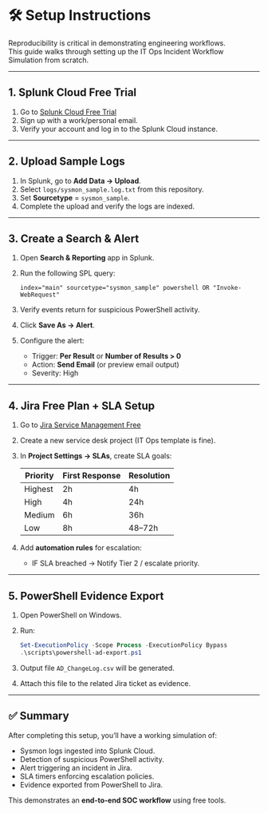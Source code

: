 # 🛠️ Setup Instructions

Reproducibility is critical in demonstrating engineering workflows.  
This guide walks through setting up the IT Ops Incident Workflow Simulation from scratch.

---

## 1. Splunk Cloud Free Trial

1. Go to [Splunk Cloud Free Trial](https://www.splunk.com/en_us/download/splunk-cloud.html)
2. Sign up with a work/personal email.
3. Verify your account and log in to the Splunk Cloud instance.

---

## 2. Upload Sample Logs

1. In Splunk, go to **Add Data → Upload**.
2. Select `logs/sysmon_sample.log.txt` from this repository.
3. Set **Sourcetype** = `sysmon_sample`.
4. Complete the upload and verify the logs are indexed.

---

## 3. Create a Search & Alert

1. Open **Search & Reporting** app in Splunk.
2. Run the following SPL query:

   ```spl
   index="main" sourcetype="sysmon_sample" powershell OR "Invoke-WebRequest"
   ```

3. Verify events return for suspicious PowerShell activity.
4. Click **Save As → Alert**.
5. Configure the alert:
   - Trigger: **Per Result** or **Number of Results > 0**
   - Action: **Send Email** (or preview email output)
   - Severity: High

---

## 4. Jira Free Plan + SLA Setup

1. Go to [Jira Service Management Free](https://www.atlassian.com/software/jira/service-management/free)
2. Create a new service desk project (IT Ops template is fine).
3. In **Project Settings → SLAs**, create SLA goals:

   | Priority | First Response | Resolution |
   |----------|----------------|------------|
   | Highest  | 2h             | 4h         |
   | High     | 4h             | 24h        |
   | Medium   | 6h             | 36h        |
   | Low      | 8h             | 48–72h     |

4. Add **automation rules** for escalation:
   - IF SLA breached → Notify Tier 2 / escalate priority.

---

## 5. PowerShell Evidence Export

1. Open PowerShell on Windows.
2. Run:

   ```powershell
   Set-ExecutionPolicy -Scope Process -ExecutionPolicy Bypass
   .\scripts\powershell-ad-export.ps1
   ```

3. Output file `AD_ChangeLog.csv` will be generated.
4. Attach this file to the related Jira ticket as evidence.

---

## ✅ Summary

After completing this setup, you’ll have a working simulation of:

- Sysmon logs ingested into Splunk Cloud.
- Detection of suspicious PowerShell activity.
- Alert triggering an incident in Jira.
- SLA timers enforcing escalation policies.
- Evidence exported from PowerShell to Jira.

This demonstrates an **end-to-end SOC workflow** using free tools.
